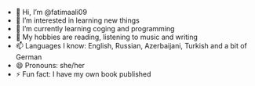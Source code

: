 - 👋 Hi, I’m @fatimaali09
- 👀 I’m interested in learning new things
- 🌱 I’m currently learning coging and programming
- 💞️ My hobbies are reading, listening to music and writing
- 📫 Languages I know: English, Russian, Azerbaijani, Turkish and a bit of German
- 😄 Pronouns: she/her
- ⚡ Fun fact: I have my own book published

<!---
fatimaali09/fatimaali09 is a ✨ special ✨ repository because its `README.md` (this file) appears on your GitHub profile.
You can click the Preview link to take a look at your changes.
--->
